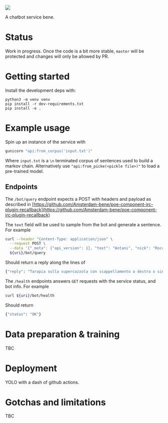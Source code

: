 ![](https://github.com/Amsterdam-bene/blablabla/workflows/build/badge.svg)

A chatbot service bene.

# Status

Work in progress.
Once the code is a bit more stable, `master` will be protected and changes will only
be allowed by PR.

# Getting started

Install the development deps with:
```
python3 -m venv venv
pip install -r dev-requirements.txt
pip install -e .
```

# Example usage

Spin up an instance of the service with
```bash
gunicorn "api:from_corpus('input.txt')"
```
Where `input.txt` is a `\n` terminated corpus of sentences used to build 
a markov chain.
Alternatively use `"api:from_picke(<pickle file>)"` to load a pre-trained model. 


## Endpoints

The `/bot/query` endpoint expects a POST with headers and payload
as described in [https://github.com/Amsterdam-bene/poe-component-irc-plugin-recallback](https://github.com/Amsterdam-bene/poe-component-irc-plugin-recallback)

The `text` field will be used to sample from the bot and generate a sentence.
For example
```bash
curl --header "Content-Type: application/json" \
  --request POST \
  --data '{"_meta": {"api_version": 1}, "text": "Antani", "nick": "Rocco", "sender": "Rocco!~rtanica@unaffiliated/rocco", "my_own_nick": "DeBot", "channel": "##horsing-around"}' \
  ${uri}/bot/query
```
Should return a reply along the lines of
```bash
{"reply": "Tarapia sulla supercazzola con scappellamento a destra o sinistra?"}
```

The `/health` endpoints answers `GET` requests with the service status, and bot info.
For example
```bash
curl ${uri}/bot/health
```
Should return 
```bash
{"status": "OK"}
```

# Data preparation & training

TBC

# Deployment

YOLO with a dash of github actions.

# Gotchas and limitations

TBC